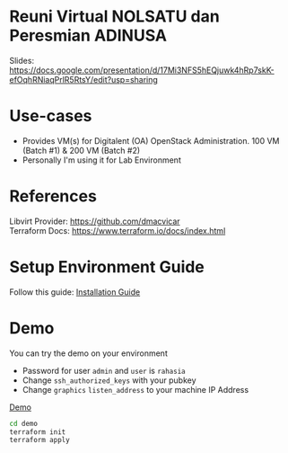 # Reuni Virtual NOLSATU dan Peresmian ADINUSA

Slides: https://docs.google.com/presentation/d/17Mi3NFS5hEQjuwk4hRp7skK-efOqhRNiaqPrlR5RtsY/edit?usp=sharing

# Use-cases
* Provides VM(s) for Digitalent (OA) OpenStack Administration. 100 VM (Batch #1) & 200 VM (Batch #2)
* Personally I'm using it for Lab Environment

# References

Libvirt Provider: https://github.com/dmacvicar  
Terraform Docs: https://www.terraform.io/docs/index.html

# Setup Environment Guide

Follow this guide: [Installation Guide](install-terraform.txt)

# Demo

You can try the demo on your environment

* Password for user `admin` and `user` is `rahasia`  
* Change `ssh_authorized_keys` with your pubkey
* Change `graphics` `listen_address` to your machine IP Address

[Demo](demo)

```bash
cd demo
terraform init
terraform apply
```